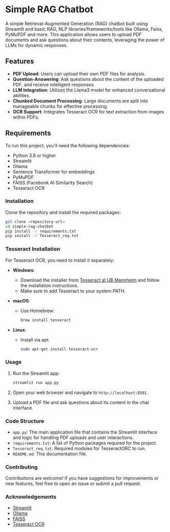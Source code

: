 # Simple RAG Chatbot

A simple Retrieval-Augmented Generation (RAG) chatbot built using Streamlit and basic RAG, NLP libraries/frameworks/tools like Ollama, Faiss, PyMuPDF and more. This application allows users to upload PDF documents and ask questions about their contents, leveraging the power of LLMs for dynamic responses.

## Features

- **PDF Upload**: Users can upload their own PDF files for analysis.
- **Question-Answering**: Ask questions about the content of the uploaded PDF, and receive intelligent responses.
- **LLM Integration**: Utilizes the Llama3 model for enhanced conversational abilities.
- **Chunked Document Processing**: Large documents are split into manageable chunks for effective processing.
- **OCR Support**: Integrates Tesseract OCR for text extraction from images within PDFs.

## Requirements

To run this project, you'll need the following dependencies:

- Python 3.8 or higher
- Streamlit
- Ollama
- Sentence Transformer for embeddings
- PyMuPDF
- FAISS (Facebook AI Similarity Search)
- Tesseract OCR

### Installation

Clone the repository and install the required packages:

```bash
git clone <repository-url>
cd simple-rag-chatbot
pip install -r requirements.txt
pip install -r Tesseract_req.txt
```

### Tesseract Installation

For Tesseract OCR, you need to install it separately:

- **Windows**:

  - Download the installer from [Tesseract at UB Mannheim](https://github.com/UB-Mannheim/tesseract/wiki) and follow the installation instructions.
  - Make sure to add Tesseract to your system PATH.
- **macOS**:

  - Use Homebrew:
    ```bash
    brew install tesseract
    ```
- **Linux**:

  - Install via apt:
    ```bash
    sudo apt-get install tesseract-ocr
    ```

### Usage

1. Run the Streamlit app:

   ```bash
   streamlit run app.py
   ```
2. Open your web browser and navigate to `http://localhost:8501`.
3. Upload a PDF file and ask questions about its content in the chat interface.

### Code Structure

- `app.py`: The main application file that contains the Streamlit interface and logic for handling PDF uploads and user interactions.
- `requirements.txt`: A list of Python packages required for the project.
- `Tesseract_req.txt`: Required modules for TesseractORC to run.
- `README.md`: This documentation file.

### Contributing

Contributions are welcome! If you have suggestions for improvements or new features, feel free to open an issue or submit a pull request.

### Acknowledgements

- [Streamlit](https://streamlit.io/)
- [Ollama](https://ollama.com/)
- [FAISS](https://faiss.ai/)
- [Tesseract OCR](https://github.com/tesseract-ocr/tesseract)
